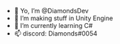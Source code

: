 - 👋 Yo, I’m @DiamondsDev
- 👀 I’m making stuff in Unity Engine
- 🌱 I’m currently learning C#
- 📫 discord: Diamonds#0054

<!---
DiamondsDev/DiamondsDev is a ✨ special ✨ repository because its `README.md` (this file) appears on your GitHub profile.
You can click the Preview link to take a look at your changes.
--->
